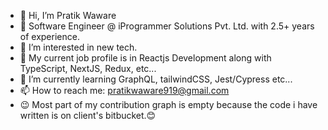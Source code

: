 - 👋 Hi, I’m Pratik Waware
- 🏢 Software Engineer @ iProgrammer Solutions Pvt. Ltd. with 2.5+ years of experience.
- 👀 I’m interested in new tech.
- 🌱 My current job profile is in Reactjs Development along with TypeScript, NextJS, Redux, etc...
- 🌱 I’m currently learning GraphQL, tailwindCSS, Jest/Cypress etc...
- 📫 How to reach me: pratikwaware919@gmail.com
- 😉 Most part of my contribution graph is empty because the code i have written is on client's bitbucket.😊

<!---
pratikwaware/pratikwaware is a ✨ special ✨ repository because its `README.md` (this file) appears on your GitHub profile.
You can click the Preview link to take a look at your changes.
--->
